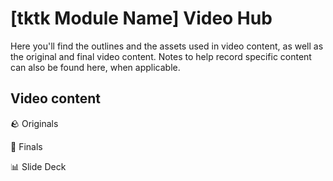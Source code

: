 <h1>
  <span class="headline">[tktk Module Name]</span>
  <span class="subhead">Video Hub</span>
</h1>

Here you'll find the outlines and the assets used in video content, as well as the original and final video content. Notes to help record specific content can also be found here, when applicable.

## Video content

🪨 Originals

💎 Finals

📊 Slide Deck
